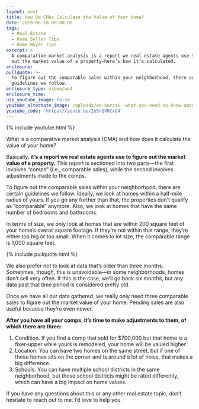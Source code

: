 ```yaml
---
layout: post
title: How Do CMAs Calculate the Value of Your Home?
date: 2019-06-10 00:00:00
tags:
  - Real Estate
  - Home Seller Tips
  - Home Buyer Tips
excerpt: >-
  A comparative market analysis is a report we real estate agents use to figure
  out the market value of a property—here’s how it’s calculated.
enclosure:
pullquote: >-
  To figure out the comparable sales within your neighborhood, there are certain
  guidelines we follow.
enclosure_type: video/mp4
enclosure_time:
use_youtube_image: false
youtube_alternate_image: /uploads/ed-karzai--what-you-need-to-know-about-cmas-youtube.jpg
youtube_code: 'https://youtu.be/2u5nQVRCxO4'
---
```


{% include youtube.html %}

What is a comparative market analysis (CMA) and how does it calculate the value of your home?&nbsp;

Basically, **it’s a report we real estate agents use to figure out the market value of a property.** This report is sectioned into two parts—the first involves “comps” (i.e., comparable sales), while the second involves adjustments made to the comps.&nbsp;

To figure out the comparable sales within your neighborhood, there are certain guidelines we follow. Ideally, we look at homes within a half-mile radius of yours. If you go any further than that, the properties don’t qualify as “comparable” anymore. Also, we look at homes that have the same number of bedrooms and bathrooms.&nbsp;

In terms of size, we only look at homes that are within 200 square feet of your home’s overall square footage. If they’re not within that range, they’re either too big or too small. When it comes to lot size, the comparable range is 1,000 square feet.

{% include pullquote.html %}

We also prefer not to look at data that’s older than three months. Sometimes, though, this is unavoidable—in some neighborhoods, homes don’t sell very often. If this is the case, we’ll go back six months, but any data past that time period is considered pretty old.&nbsp;

Once we have all our data gathered, we really only need three comparable sales to figure out the market value of your home. Pending sales are also useful because they’re even newer.&nbsp;

**After you have all your comps, it’s time to make adjustments to them, of which there are three:&nbsp;**

1. Condition. If you find a comp that sold for $700,000 but that home is a fixer-upper while yours is remodeled, your home will be valued higher.&nbsp;
2. Location. You can have two homes on the same street, but if one of those homes sits on the corner and is around a lot of noise, that makes a big difference.&nbsp;
3. Schools. You can have multiple school districts in the same neighborhood, but those school districts might be rated differently, which can have a big impact on home values.&nbsp;

If you have any questions about this or any other real estate topic, don’t hesitate to reach out to me. I’d love to help you.&nbsp;<br>&nbsp;